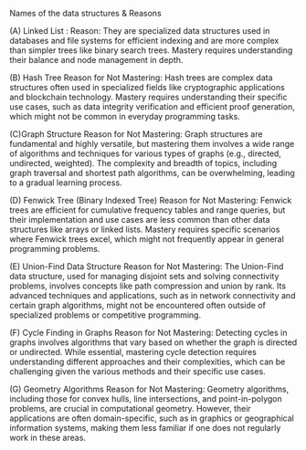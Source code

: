Names of the data structures & Reasons

(A) Linked List :
Reason: They are specialized data structures used in databases and file systems for efficient indexing and are more complex than simpler trees like binary search trees. Mastery requires understanding their balance and node management in depth.

(B) Hash Tree
Reason for Not Mastering: Hash trees are complex data structures often used in specialized fields like cryptographic applications and blockchain technology. Mastery requires understanding their specific use cases, such as data integrity verification and efficient proof generation, which might not be common in everyday programming tasks.

(C)Graph Structure
Reason for Not Mastering: Graph structures are fundamental and highly versatile, but mastering them involves a wide range of algorithms and techniques for various types of graphs (e.g., directed, undirected, weighted). The complexity and breadth of topics, including graph traversal and shortest path algorithms, can be overwhelming, leading to a gradual learning process.

(D) Fenwick Tree (Binary Indexed Tree)
Reason for Not Mastering: Fenwick trees are efficient for cumulative frequency tables and range queries, but their implementation and use cases are less common than other data structures like arrays or linked lists. Mastery requires specific scenarios where Fenwick trees excel, which might not frequently appear in general programming problems.

(E) Union-Find Data Structure
Reason for Not Mastering: The Union-Find data structure, used for managing disjoint sets and solving connectivity problems, involves concepts like path compression and union by rank. Its advanced techniques and applications, such as in network connectivity and certain graph algorithms, might not be encountered often outside of specialized problems or competitive programming.

(F) Cycle Finding in Graphs
Reason for Not Mastering: Detecting cycles in graphs involves algorithms that vary based on whether the graph is directed or undirected. While essential, mastering cycle detection requires understanding different approaches and their complexities, which can be challenging given the various methods and their specific use cases.

(G) Geometry Algorithms
Reason for Not Mastering: Geometry algorithms, including those for convex hulls, line intersections, and point-in-polygon problems, are crucial in computational geometry. However, their applications are often domain-specific, such as in graphics or geographical information systems, making them less familiar if one does not regularly work in these areas.
